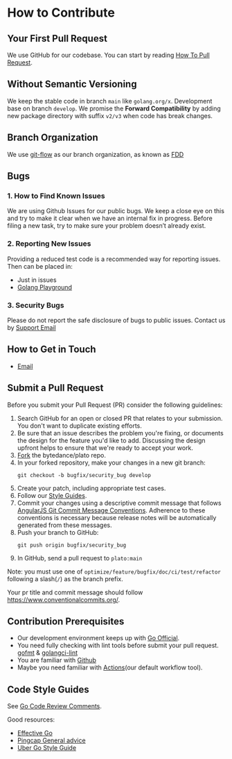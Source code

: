 # How to Contribute

## Your First Pull Request
We use GitHub for our codebase. You can start by reading [How To Pull Request](https://docs.github.com/en/github/collaborating-with-issues-and-pull-requests/about-pull-requests).

## Without Semantic Versioning
We keep the stable code in branch `main` like `golang.org/x`. Development base on branch `develop`. We promise the **Forward Compatibility** by adding new package directory with suffix `v2/v3` when code has break changes.

## Branch Organization
We use [git-flow](https://nvie.com/posts/a-successful-git-branching-model/) as our branch organization, as known as [FDD](https://en.wikipedia.org/wiki/Feature-driven_development)


## Bugs
### 1. How to Find Known Issues
We are using Github Issues for our public bugs. We keep a close eye on this and try to make it clear when we have an internal fix in progress. Before filing a new task, try to make sure your problem doesn’t already exist.

### 2. Reporting New Issues
Providing a reduced test code is a recommended way for reporting issues. Then can be placed in:
- Just in issues
- [Golang Playground](https://play.golang.org/)

### 3. Security Bugs
Please do not report the safe disclosure of bugs to public issues. Contact us by [Support Email](mailto:yangfeilong.beyond@bytedance.com)

## How to Get in Touch
- [Email](mailto:yangfeilong.beyond@bytedance.com)

## Submit a Pull Request
Before you submit your Pull Request (PR) consider the following guidelines:
1. Search GitHub for an open or closed PR that relates to your submission. You don't want to duplicate existing efforts.
2. Be sure that an issue describes the problem you're fixing, or documents the design for the feature you'd like to add. Discussing the design upfront helps to ensure that we're ready to accept your work.
3. [Fork](https://docs.github.com/en/github/getting-started-with-github/fork-a-repo) the bytedance/plato repo.
4. In your forked repository, make your changes in a new git branch:
    ```
    git checkout -b bugfix/security_bug develop
    ```
5. Create your patch, including appropriate test cases.
6. Follow our [Style Guides](#code-style-guides).
7. Commit your changes using a descriptive commit message that follows [AngularJS Git Commit Message Conventions](https://docs.google.com/document/d/1QrDFcIiPjSLDn3EL15IJygNPiHORgU1_OOAqWjiDU5Y/edit).
   Adherence to these conventions is necessary because release notes will be automatically generated from these messages.
8. Push your branch to GitHub:
    ```
    git push origin bugfix/security_bug
    ```
9. In GitHub, send a pull request to `plato:main`

Note: you must use one of `optimize/feature/bugfix/doc/ci/test/refactor` following a slash(`/`) as the branch prefix.

Your pr title and commit message should follow https://www.conventionalcommits.org/.

## Contribution Prerequisites
- Our development environment keeps up with [Go Official](https://golang.org/project/).
- You need fully checking with lint tools before submit your pull request. [gofmt](https://golang.org/pkg/cmd/gofmt/) & [golangci-lint](https://github.com/golangci/golangci-lint)
- You are familiar with [Github](https://github.com) 
- Maybe you need familiar with [Actions](https://github.com/features/actions)(our default workflow tool).

## Code Style Guides
See [Go Code Review Comments](https://github.com/golang/go/wiki/CodeReviewComments).

Good resources:
- [Effective Go](https://golang.org/doc/effective_go)
- [Pingcap General advice](https://pingcap.github.io/style-guide/general.html)
- [Uber Go Style Guide](https://github.com/uber-go/guide/blob/master/style.md)
